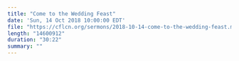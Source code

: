 ```yaml
---
title: "Come to the Wedding Feast"
date: 'Sun, 14 Oct 2018 10:00:00 EDT'
file: "https://cflcn.org/sermons/2018-10-14-come-to-the-wedding-feast.m4a"
length: "14600912"
duration: "30:22"
summary: ""
---
```

